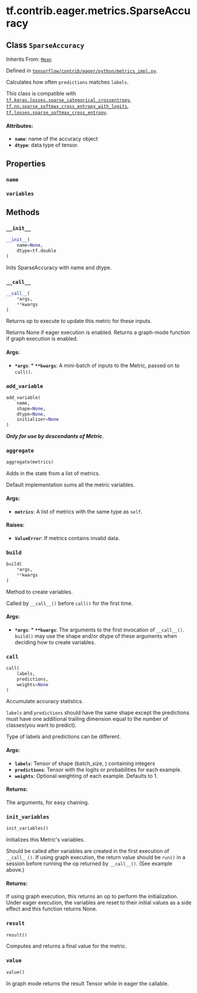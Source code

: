 <div itemscope itemtype="http://developers.google.com/ReferenceObject">
<meta itemprop="name" content="tf.contrib.eager.metrics.SparseAccuracy" />
<meta itemprop="property" content="name"/>
<meta itemprop="property" content="variables"/>
<meta itemprop="property" content="__call__"/>
<meta itemprop="property" content="__init__"/>
<meta itemprop="property" content="add_variable"/>
<meta itemprop="property" content="aggregate"/>
<meta itemprop="property" content="build"/>
<meta itemprop="property" content="call"/>
<meta itemprop="property" content="init_variables"/>
<meta itemprop="property" content="result"/>
<meta itemprop="property" content="value"/>
</div>

# tf.contrib.eager.metrics.SparseAccuracy

## Class `SparseAccuracy`

Inherits From: [`Mean`](../../../../tf/contrib/eager/metrics/Mean.md)



Defined in [`tensorflow/contrib/eager/python/metrics_impl.py`](https://www.tensorflow.org/code/tensorflow/contrib/eager/python/metrics_impl.py).

Calculates how often `predictions` matches `labels`.

This class is compatible with
<a href="../../../../tf/keras/losses/sparse_categorical_crossentropy.md"><code>tf.keras.losses.sparse_categorical_crossentropy</code></a>,
<a href="../../../../tf/nn/sparse_softmax_cross_entropy_with_logits.md"><code>tf.nn.sparse_softmax_cross_entropy_with_logits</code></a>,
<a href="../../../../tf/losses/sparse_softmax_cross_entropy.md"><code>tf.losses.sparse_softmax_cross_entropy</code></a>.

#### Attributes:

* <b>`name`</b>: name of the accuracy object
* <b>`dtype`</b>: data type of tensor.

## Properties

<h3 id="name"><code>name</code></h3>



<h3 id="variables"><code>variables</code></h3>





## Methods

<h3 id="__init__"><code>__init__</code></h3>

``` python
__init__(
    name=None,
    dtype=tf.double
)
```

Inits SparseAccuracy with name and dtype.

<h3 id="__call__"><code>__call__</code></h3>

``` python
__call__(
    *args,
    **kwargs
)
```

Returns op to execute to update this metric for these inputs.

Returns None if eager execution is enabled.
Returns a graph-mode function if graph execution is enabled.

#### Args:

* <b>`*args`</b>: * <b>`**kwargs`</b>: A mini-batch of inputs to the Metric, passed on to `call()`.

<h3 id="add_variable"><code>add_variable</code></h3>

``` python
add_variable(
    name,
    shape=None,
    dtype=None,
    initializer=None
)
```

***Only for use by descendants of Metric***.

<h3 id="aggregate"><code>aggregate</code></h3>

``` python
aggregate(metrics)
```

Adds in the state from a list of metrics.

Default implementation sums all the metric variables.

#### Args:

* <b>`metrics`</b>: A list of metrics with the same type as `self`.


#### Raises:

* <b>`ValueError`</b>: If metrics contains invalid data.

<h3 id="build"><code>build</code></h3>

``` python
build(
    *args,
    **kwargs
)
```

Method to create variables.

Called by `__call__()` before `call()` for the first time.

#### Args:

* <b>`*args`</b>: * <b>`**kwargs`</b>: The arguments to the first invocation of `__call__()`.
   `build()` may use the shape and/or dtype of these arguments
   when deciding how to create variables.

<h3 id="call"><code>call</code></h3>

``` python
call(
    labels,
    predictions,
    weights=None
)
```

Accumulate accuracy statistics.

`labels` and `predictions` should have the same shape except the
predictions must have one additional trailing dimension equal to the
number of classes(you want to predict).

Type of labels and predictions can be different.

#### Args:

* <b>`labels`</b>: Tensor of shape (batch_size, ) containing integers
* <b>`predictions`</b>: Tensor with the logits or probabilities for each example.
* <b>`weights`</b>: Optional weighting of each example. Defaults to 1.


#### Returns:

The arguments, for easy chaining.

<h3 id="init_variables"><code>init_variables</code></h3>

``` python
init_variables()
```

Initializes this Metric's variables.

Should be called after variables are created in the first execution
of `__call__()`. If using graph execution, the return value should be
`run()` in a session before running the op returned by `__call__()`.
(See example above.)

#### Returns:

If using graph execution, this returns an op to perform the
initialization. Under eager execution, the variables are reset to their
initial values as a side effect and this function returns None.

<h3 id="result"><code>result</code></h3>

``` python
result()
```

Computes and returns a final value for the metric.

<h3 id="value"><code>value</code></h3>

``` python
value()
```

In graph mode returns the result Tensor while in eager the callable.



